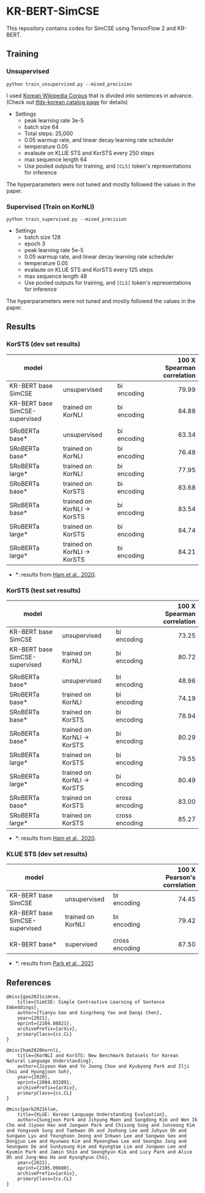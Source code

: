 # KR-BERT-SimCSE

This repository contains codes for SimCSE using TensorFlow 2 and KR-BERT.

## Training

### Unsupervised

```
python train_unsupervised.py --mixed_precision
```

I used [Korean Wikipedia Corpus](https://github.com/jeongukjae/korean-wikipedia-corpus) that is divided into sentences in advance. (Check out [tfds-korean catalog page](https://jeongukjae.github.io/tfds-korean/datasets/korean_wikipedia_corpus.html) for details)

* Settings
    * peak learning rate 3e-5
    * batch size 64
    * Total steps: 25,000
    * 0.05 warmup rate, and linear decay learning rate scheduler
    * temperature 0.05
    * evalaute on KLUE STS and KorSTS every 250 steps
    * max sequence length 64
    * Use pooled outputs for training, and `[CLS]` token's representations for inference

The hyperparameters were not tuned and mostly followed the values in the paper.

### Supervised (Train on KorNLI)

```
python train_supervised.py --mixed_precision
```

* Settings
    * batch size 128
    * epoch 3
    * peak learning rate 5e-5
    * 0.05 warmup rate, and linear decay learning rate scheduler
    * temperature 0.05
    * evalaute on KLUE STS and KorSTS every 125 steps
    * max sequence length 48
    * Use pooled outputs for training, and `[CLS]` token's representations for inference

The hyperparameters were not tuned and mostly followed the values in the paper.

## Results

### KorSTS (dev set results)

|model|||100 X Spearman correlation|
|---|---|---|--:|
|KR-BERT base SimCSE           |unsupervised               |bi encoding|79.99|
|KR-BERT base SimCSE-supervised|trained on KorNLI          |bi encoding|84.88|
|||||
|SRoBERTa base*                |unsupervised               |bi encoding|63.34|
|SRoBERTa base*                |trained on KorNLI          |bi encoding|76.48|
|SRoBERTa large*               |trained on KorNLI          |bi encoding|77.95|
|SRoBERTa base*                |trained on KorSTS          |bi encoding|83.68|
|SRoBERTa base*                |trained on KorNLI -> KorSTS|bi encoding|83.54|
|SRoBERTa large*               |trained on KorSTS          |bi encoding|84.74|
|SRoBERTa large*               |trained on KorNLI -> KorSTS|bi encoding|84.21|

* *: results from [Ham et al., 2020](https://arxiv.org/abs/2004.03289).

### KorSTS (test set results)

|model|||100 X Spearman correlation|
|---|---|---|--:|
|KR-BERT base SimCSE           |unsupervised               |bi encoding   |73.25|
|KR-BERT base SimCSE-supervised|trained on KorNLI          |bi encoding   |80.72|
|||||
|SRoBERTa base*                |unsupervised               |bi encoding   |48.96|
|SRoBERTa base*                |trained on KorNLI          |bi encoding   |74.19|
|SRoBERTa base*                |trained on KorSTS          |bi encoding   |78.94|
|SRoBERTa base*                |trained on KorNLI -> KorSTS|bi encoding   |80.29|
|SRoBERTa large*               |trained on KorSTS          |bi encoding   |79.55|
|SRoBERTa large*               |trained on KorNLI -> KorSTS|bi encoding   |80.49|
|SRoBERTa base*                |trained on KorSTS          |cross encoding|83.00|
|SRoBERTa large*               |trained on KorSTS          |cross encoding|85.27|

* *: results from [Ham et al., 2020](https://arxiv.org/abs/2004.03289).

### KLUE STS (dev set results)

|model|||100 X Pearson's correlation|
|---|---|---|--:|
|KR-BERT base SimCSE           |unsupervised                   |bi encoding   |74.45|
|KR-BERT base SimCSE-supervised|trained on KorNLI              |bi encoding   |79.42|
|||||
|KR-BERT base*                 |supervised                     |cross encoding|87.50|

* *: results from [Park et al., 2021](https://arxiv.org/abs/2105.09680).

## References

```
@misc{gao2021simcse,
    title={SimCSE: Simple Contrastive Learning of Sentence Embeddings},
    author={Tianyu Gao and Xingcheng Yao and Danqi Chen},
    year={2021},
    eprint={2104.08821},
    archivePrefix={arXiv},
    primaryClass={cs.CL}
}
```

```
@misc{ham2020kornli,
    title={KorNLI and KorSTS: New Benchmark Datasets for Korean Natural Language Understanding},
    author={Jiyeon Ham and Yo Joong Choe and Kyubyong Park and Ilji Choi and Hyungjoon Soh},
    year={2020},
    eprint={2004.03289},
    archivePrefix={arXiv},
    primaryClass={cs.CL}
}
```

```
@misc{park2021klue,
    title={KLUE: Korean Language Understanding Evaluation},
    author={Sungjoon Park and Jihyung Moon and Sungdong Kim and Won Ik Cho and Jiyoon Han and Jangwon Park and Chisung Song and Junseong Kim and Yongsook Song and Taehwan Oh and Joohong Lee and Juhyun Oh and Sungwon Lyu and Younghoon Jeong and Inkwon Lee and Sangwoo Seo and Dongjun Lee and Hyunwoo Kim and Myeonghwa Lee and Seongbo Jang and Seungwon Do and Sunkyoung Kim and Kyungtae Lim and Jongwon Lee and Kyumin Park and Jamin Shin and Seonghyun Kim and Lucy Park and Alice Oh and Jung-Woo Ha and Kyunghyun Cho},
    year={2021},
    eprint={2105.09680},
    archivePrefix={arXiv},
    primaryClass={cs.CL}
}
```
